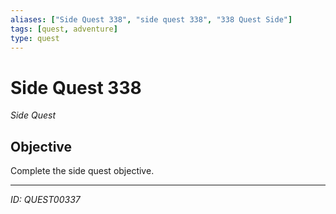 ```yaml
---
aliases: ["Side Quest 338", "side quest 338", "338 Quest Side"]
tags: [quest, adventure]
type: quest
---
```


# Side Quest 338

*Side Quest*

## Objective
Complete the side quest objective.

---
*ID: QUEST00337*
